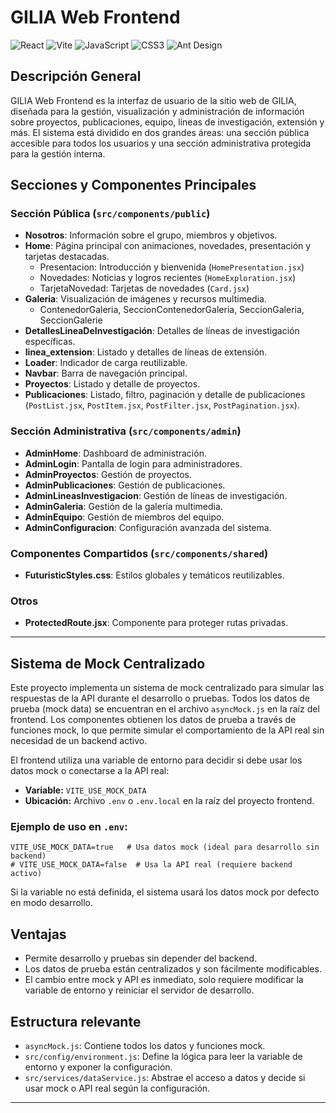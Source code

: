 # GILIA Web Frontend

![React](https://img.shields.io/badge/React-20232A?style=for-the-badge&logo=react&logoColor=61DAFB)
![Vite](https://img.shields.io/badge/Vite-646CFF?style=for-the-badge&logo=vite&logoColor=FFD62E)
![JavaScript](https://img.shields.io/badge/JavaScript-F7DF1E?style=for-the-badge&logo=javascript&logoColor=black)
![CSS3](https://img.shields.io/badge/CSS3-1572B6?style=for-the-badge&logo=css3&logoColor=white)
![Ant Design](https://img.shields.io/badge/AntDesign-0170FE?style=for-the-badge&logo=antdesign&logoColor=white)

## Descripción General

GILIA Web Frontend es la interfaz de usuario de la sitio web de GILIA, diseñada para la gestión, visualización y administración de información sobre proyectos, publicaciones, equipo, líneas de investigación, extensión y más. El sistema está dividido en dos grandes áreas: una sección pública accesible para todos los usuarios y una sección administrativa protegida para la gestión interna.

## Secciones y Componentes Principales

### Sección Pública (`src/components/public`)
- **Nosotros**: Información sobre el grupo, miembros y objetivos.
- **Home**: Página principal con animaciones, novedades, presentación y tarjetas destacadas.
  - Presentacion: Introducción y bienvenida (`HomePresentation.jsx`)
  - Novedades: Noticias y logros recientes (`HomeExploration.jsx`)
  - TarjetaNovedad: Tarjetas de novedades (`Card.jsx`)
- **Galeria**: Visualización de imágenes y recursos multimedia.
  - ContenedorGaleria, SeccionContenedorGaleria, SeccionGaleria, SeccionGalerie
- **DetallesLineaDeInvestigación**: Detalles de líneas de investigación específicas.
- **linea_extension**: Listado y detalles de líneas de extensión.
- **Loader**: Indicador de carga reutilizable.
- **Navbar**: Barra de navegación principal.
- **Proyectos**: Listado y detalle de proyectos.
- **Publicaciones**: Listado, filtro, paginación y detalle de publicaciones (`PostList.jsx`, `PostItem.jsx`, `PostFilter.jsx`, `PostPagination.jsx`).

### Sección Administrativa (`src/components/admin`)
- **AdminHome**: Dashboard de administración.
- **AdminLogin**: Pantalla de login para administradores.
- **AdminProyectos**: Gestión de proyectos.
- **AdminPublicaciones**: Gestión de publicaciones.
- **AdminLineasInvestigacion**: Gestión de líneas de investigación.
- **AdminGaleria**: Gestión de la galería multimedia.
- **AdminEquipo**: Gestión de miembros del equipo.
- **AdminConfiguracion**: Configuración avanzada del sistema.

### Componentes Compartidos (`src/components/shared`)
- **FuturisticStyles.css**: Estilos globales y temáticos reutilizables.

### Otros
- **ProtectedRoute.jsx**: Componente para proteger rutas privadas.

---

## Sistema de Mock Centralizado

Este proyecto implementa un sistema de mock centralizado para simular las respuestas de la API durante el desarrollo o pruebas. Todos los datos de prueba (mock data) se encuentran en el archivo `asyncMock.js` en la raíz del frontend. Los componentes obtienen los datos de prueba a través de funciones mock, lo que permite simular el comportamiento de la API real sin necesidad de un backend activo.

El frontend utiliza una variable de entorno para decidir si debe usar los datos mock o conectarse a la API real:

- **Variable:** `VITE_USE_MOCK_DATA`
- **Ubicación:** Archivo `.env` o `.env.local` en la raíz del proyecto frontend.

### Ejemplo de uso en `.env`:

```
VITE_USE_MOCK_DATA=true   # Usa datos mock (ideal para desarrollo sin backend)
# VITE_USE_MOCK_DATA=false  # Usa la API real (requiere backend activo)
```

Si la variable no está definida, el sistema usará los datos mock por defecto en modo desarrollo.

## Ventajas
- Permite desarrollo y pruebas sin depender del backend.
- Los datos de prueba están centralizados y son fácilmente modificables.
- El cambio entre mock y API es inmediato, solo requiere modificar la variable de entorno y reiniciar el servidor de desarrollo.

## Estructura relevante
- `asyncMock.js`: Contiene todos los datos y funciones mock.
- `src/config/environment.js`: Define la lógica para leer la variable de entorno y exponer la configuración.
- `src/services/dataService.js`: Abstrae el acceso a datos y decide si usar mock o API real según la configuración.

---
